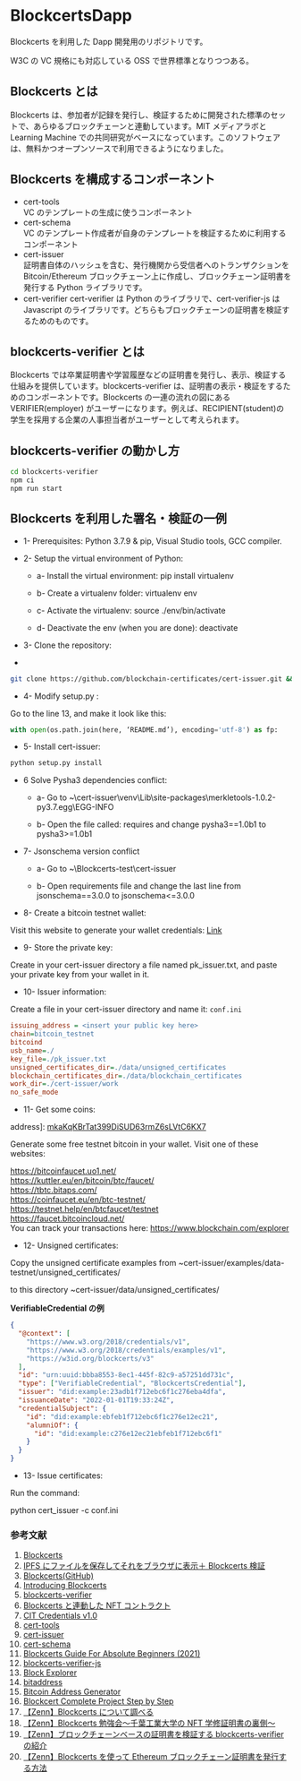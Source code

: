 # BlockcertsDapp

Blockcerts を利用した Dapp 開発用のリポジトリです。

W3C の VC 規格にも対応している OSS で世界標準となりつつある。

## Blockcerts とは

Blockcerts は、参加者が記録を発行し、検証するために開発された標準のセットで、あらゆるブロックチェーンと連動しています。MIT メディアラボと Learning Machine での共同研究がベースになっています。このソフトウェアは、無料かつオープンソースで利用できるようになりました。

## Blockcerts を構成するコンポーネント

- cert-tools  
  VC のテンプレートの生成に使うコンポーネント
- cert-schema  
  VC のテンプレート作成者が自身のテンプレートを検証するために利用するコンポーネント
- cert-issuer  
  証明書自体のハッシュを含む、発行機関から受信者へのトランザクションを Bitcoin/Ethereum ブロックチェーン上に作成し、ブロックチェーン証明書を発行する Python ライブラリです。
- cert-verifier
  cert-verifier は Python のライブラリで、cert-verifier-js は Javascript のライブラリです。どちらもブロックチェーンの証明書を検証するためのものです。

## blockcerts-verifier とは

Blockcerts では卒業証明書や学習履歴などの証明書を発行し、表示、検証する仕組みを提供しています。blockcerts-verifier は、証明書の表示・検証をするためのコンポーネントです。Blockcerts の一連の流れの図にある VERIFIER(employer) がユーザーになります。例えば、RECIPIENT(student)の学生を採用する企業の人事担当者がユーザーとして考えられます。

## blockcerts-verifier の動かし方

```bash
cd blockcerts-verifier
npm ci
npm run start
```

## Blockcerts を利用した署名・検証の一例

- 1- Prerequisites: Python 3.7.9 & pip, Visual Studio tools, GCC compiler.

- 2- Setup the virtual environment of Python:

  - a- Install the virtual environment: pip install virtualenv

  - b- Create a virtualenv folder: virtualenv env

  - c- Activate the virtualenv: source ./env/bin/activate

  - d- Deactivate the env (when you are done): deactivate

- 3- Clone the repository:
-

```zsh
git clone https://github.com/blockchain-certificates/cert-issuer.git && cd cert-issuer
```

- 4- Modify setup.py :

Go to the line 13, and make it look like this:

```py
with open(os.path.join(here, ‘README.md’), encoding='utf-8') as fp:
```

- 5- Install cert-issuer:

```zsh
python setup.py install
```

- 6 Solve Pysha3 dependencies conflict:

  - a- Go to ~\cert-issuer\venv\Lib\site-packages\merkletools-1.0.2-py3.7.egg\EGG-INFO

  - b- Open the file called: requires and change pysha3==1.0b1 to pysha3>=1.0b1

- 7- Jsonschema version conflict

  - a- Go to ~\Blockcerts-test\cert-issuer

  - b- Open requirements file and change the last line from jsonschema==3.0.0 to jsonschema<=3.0.0

- 8- Create a bitcoin testnet wallet:

Visit this website to generate your wallet credentials: [Link](https://www.bitaddress.org/bitaddress.org-v3.3.0-SHA256-dec17c07685e1870960903d8f58090475b25af946fe95a734f88408cef4aa194.html?testnet=true)

- 9- Store the private key:

Create in your cert-issuer directory a file named pk_issuer.txt, and paste your private key from your wallet in it.

- 10- Issuer information:

Create a file in your cert-issuer directory and name it: `conf.ini`

```ini
issuing_address = <insert your public key here>
chain=bitcoin_testnet
bitcoind
usb_name=./
key_file=./pk_issuer.txt
unsigned_certificates_dir=./data/unsigned_certificates
blockchain_certificates_dir=./data/blockchain_certificates
work_dir=./cert-issuer/work
no_safe_mode
```

- 11- Get some coins:

address]: [mkaKqKBrTat399DiSUD63rmZ6sLVtC6KX7](https://live.blockcypher.com/btc-testnet/address/mkaKqKBrTat399DiSUD63rmZ6sLVtC6KX7/)

Generate some free testnet bitcoin in your wallet. Visit one of these websites:

https://bitcoinfaucet.uo1.net/  
https://kuttler.eu/en/bitcoin/btc/faucet/  
https://tbtc.bitaps.com/  
https://coinfaucet.eu/en/btc-testnet/  
https://testnet.help/en/btcfaucet/testnet  
https://faucet.bitcoincloud.net/  
You can track your transactions here: https://www.blockchain.com/explorer

- 12- Unsigned certificates:

Copy the unsigned certificate examples from ~cert-issuer/examples/data-testnet/unsigned_certificates/

to this directory ~cert-issuer/data/unsigned_certificates/

**VerifiableCredential の例**

```json
{
  "@context": [
    "https://www.w3.org/2018/credentials/v1",
    "https://www.w3.org/2018/credentials/examples/v1",
    "https://w3id.org/blockcerts/v3"
  ],
  "id": "urn:uuid:bbba8553-8ec1-445f-82c9-a57251dd731c",
  "type": ["VerifiableCredential", "BlockcertsCredential"],
  "issuer": "did:example:23adb1f712ebc6f1c276eba4dfa",
  "issuanceDate": "2022-01-01T19:33:24Z",
  "credentialSubject": {
    "id": "did:example:ebfeb1f712ebc6f1c276e12ec21",
    "alumniOf": {
      "id": "did:example:c276e12ec21ebfeb1f712ebc6f1"
    }
  }
}
```

- 13- Issue certificates:

Run the command:

python cert_issuer -c conf.ini

### 参考文献

1. [Blockcerts](https://www.blockcerts.org/)
2. [IPFS にファイルを保存してそれをブラウザに表示＋ Blockcerts 検証](https://akutsu0521.medium.com/ipfs%E3%81%AB%E3%83%95%E3%82%A1%E3%82%A4%E3%83%AB%E3%82%92%E4%BF%9D%E5%AD%98%E3%81%97%E3%81%A6%E3%81%9D%E3%82%8C%E3%82%92%E3%83%96%E3%83%A9%E3%82%A6%E3%82%B6%E3%81%AB%E8%A1%A8%E7%A4%BA-blockcerts%E6%A4%9C%E8%A8%BC-4c5cdc967a83)
3. [Blockcerts(GitHub)](https://github.com/blockchain-certificates)
4. [Introducing Blockcerts](https://www.youtube.com/watch?v=5wAyS1e_hOo)
5. [blockcerts-verifier](https://github.com/blockchain-certificates/blockcerts-verifier)
6. [Blockcerts と連動した NFT コントラクト](https://polygonscan.com/address/0xe51496841cd6050a6c17b81b721e60044017ee79#code)
7. [CIT Credentials v1.0](https://opensea.io/assets/matic/0xe51496841cd6050a6c17b81b721e60044017ee79/121)
8. [cert-tools](https://github.com/blockchain-certificates/cert-tools)
9. [cert-issuer](https://github.com/blockchain-certificates/cert-issuer)
10. [cert-schema](https://github.com/blockchain-certificates/cert-schema)
11. [Blockcerts Guide For Absolute Beginners (2021)](https://elamlaquighita.medium.com/blockcerts-guide-for-absolute-beginners-2021-1491a087dcc5)
12. [blockcerts-verifier-js](https://github.com/blockchain-certificates/cert-verifier-js)
13. [Block Explorer](https://www.blockchain.com/explorer)
14. [bitaddress](https://www.bitaddress.org/bitaddress.org-v3.3.0-SHA256-dec17c07685e1870960903d8f58090475b25af946fe95a734f88408cef4aa194.html?testnet=true)
15. [Bitcoin Address Generator](https://blockchain-academy.hs-mittweida.de/bitcoin-address-generator/)
16. [Blockcert Complete Project Step by Step](https://community.blockcerts.org/t/blockcert-complete-project-step-by-step/83)
17. [【Zenn】Blockcerts について調べる](https://zenn.dev/tatsuyasusukida/scraps/67bc1139e5410e#comment-6616e80c13f0b4)
18. [【Zenn】Blockcerts 勉強会〜千葉工業大学の NFT 学修証明書の裏側〜](https://zenn.dev/sakazuki_xyz/articles/eventreport-blockcerts)
19. [【Zenn】ブロックチェーンベースの証明書を検証する blockcerts-verifier の紹介](https://zenn.dev/sakazuki_xyz/articles/blockcerts-verifier)
20. [【Zenn】Blockcerts を使って Ethereum ブロックチェーン証明書を発行する方法](https://zenn.dev/tatsuyasusukida/articles/issuing-ethereum-certificates-using-blockcerts)
